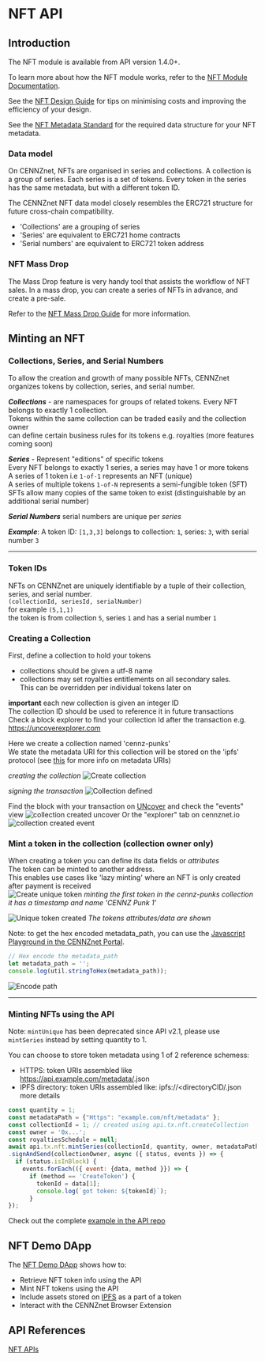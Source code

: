 # NFT API

## Introduction

The NFT module is available from API version 1.4.0+.

To learn more about how the NFT module works, refer to the [NFT Module Documentation](Runtime-modules/NFT).

See the [NFT Design Guide](Dapp-development/Guides/How-to-design-NFTs) for tips on minimising costs and improving the efficiency of your design.

See the [NFT Metadata Standard](Dapp-development/Guides/NFT-metadata-standard) for the required data structure for your NFT metadata.

### Data model
On CENNZnet, NFTs are organised in series and collections. A collection is a group of series. Each series is a set of tokens. Every token in the series has the same metadata, but with a different token ID. 

The CENNZnet NFT data model closely resembles the ERC721 structure for future cross-chain compatibility.

* 'Collections' are a grouping of series
* 'Series' are equivalent to ERC721 home contracts
* 'Serial numbers' are equivalent to ERC721 token address

### NFT Mass Drop
The Mass Drop feature is very handy tool that assists the workflow of NFT sales. 
In a mass drop, you can create a series of NFTs in advance, and create a pre-sale.

Refer to the [NFT Mass Drop Guide](CENNZnet-API/NFT-Mass-Drop) for more information.

## Minting an NFT

### Collections, Series, and Serial Numbers

To allow the creation and growth of many possible NFTs, CENNZnet organizes tokens
by collection, series, and serial number.  

*__Collections__* - are namespaces for groups of related tokens. Every NFT belongs to exactly 1 collection.  
Tokens within the same collection can be traded easily and the collection owner  
can define certain business rules for its tokens e.g. royalties (more features coming soon)  

*__Series__* - Represent "editions" of specific tokens  
Every NFT belongs to exactly 1 series, a series may have 1 or more tokens  
A series of 1 token i.e `1-of-1` represents an NFT (unique)  
A series of multiple tokens `1-of-N` represents a semi-fungible token (SFT)  
SFTs allow many copies of the same token to exist (distinguishable by an additional serial number)

*__Serial Numbers__*
serial numbers are unique per _series_

*__Example__*: A token ID: `[1,3,3]` belongs to collection: `1`, series: `3`, with serial number `3`

---

### Token IDs
NFTs on CENNZnet are uniquely identifiable by a tuple of their collection, series, and serial number.  
`(collectionId, seriesId, serialNumber)`  
for example
`(5,1,1)`  
the token is from collection `5`, series `1` and has a serial number `1`  

### Creating a Collection

First, define a collection to hold your tokens  
- collections should be given a utf-8 name  
- collections may set royalties entitlements on all secondary sales.  
This can be overridden per individual tokens later on  

**important** each new collection is given an integer ID  
The collection ID should be used to reference it in future transactions  
Check a block explorer to find your collection Id after the transaction e.g. https://uncoverexplorer.com  

Here we create a collection named 'cennz-punks'  
We state the metadata URI for this collection will be stored on the 'ipfs' protocol  (see [this](https://github.com/cennznet/cennznet/issues/442#issue-891616973) for more info on metadata URIs)  

*creating the collection*
![Create collection](../../assets/images/nft-module/create-collection.png ':width=100')

*signing the transaction*
![Collection defined](../../assets/images/nft-module/collection-defined.png)

Find the block with your transaction on [UNcover](https://uncoverexplorer.com/) and check the "events" view
![collection created uncover](../../assets/images/nft-module/create-collection-uncover.png)
Or the "explorer" tab on cennznet.io
![collection created event](../../assets/images/nft-module/collection-created-event.png)


### Mint a token in the collection (collection owner only)

When creating a token you can define its data fields or _attributes_  
The token can be minted to another address.  
This enables use cases like 'lazy minting' where an NFT is only created after payment is received  
![Create unique token](../../assets/images/nft-module/create-unique-token.png)
*minting the first token in the cennz-punks collection*  
*it has a timestamp and name 'CENNZ Punk 1'*  

![Unique token created](../../assets/images/nft-module/create-unique-token-defined.png)
*The tokens attributes/data are shown*

Note: to get the hex encoded metadata_path, you can use the [Javascript Playground in the CENNZnet Portal](https://cennznet.io/#/js).
```js
// Hex encode the metadata_path
let metadata_path = '';
console.log(util.stringToHex(metadata_path));
```
![Encode path](../../assets/images/nft-module/hex_encode_string.png)

---

### Minting NFTs using the API
Note: `mintUnique` has been deprecated since API v2.1, please use `mintSeries` instead by setting quantity to 1.

You can choose to store token metadata using 1 of 2 reference schemess:
* HTTPS: token URIs assembled like https://api.example.com/metadata/<serialNumber>.json
* IPFS directory: token URIs assembled like: ipfs://<directoryCID/<serialNumber>.json
more details


```js
const quantity = 1;
const metadataPath = {"Https": "example.com/nft/metadata" };
const collectionId = 1; // created using api.tx.nft.createCollection
const owner = '0x...';
const royaltiesSchedule = null;
await api.tx.nft.mintSeries(collectionId, quantity, owner, metadataPath, royaltiesSchedule)
.signAndSend(collectionOwner, async ({ status, events }) => {
  if (status.isInBlock) {
    events.forEach(({ event: {data, method }}) => {
      if (method == 'CreateToken') {
        tokenId = data[1];
        console.log(`got token: ${tokenId}`);
      }
});
```


Check out the complete [example in the API repo](https://github.com/cennznet/api.js/tree/master/docs/examples/promise/14_mint_multiple_nfts)


## NFT Demo DApp
The [NFT Demo DApp](https://github.com/cennznet/NFTDemo) shows how to:
* Retrieve NFT token info using the API
* Mint NFT tokens using the API
* Include assets stored on [IPFS](https://ipfs.io/) as a part of a token
* Interact with the CENNZnet Browser Extension

## API References

[NFT APIs](https://raw.githubusercontent.com/cennznet/api.js/master/docs/cennznet/nft.md ':include :type=tsdoc')
